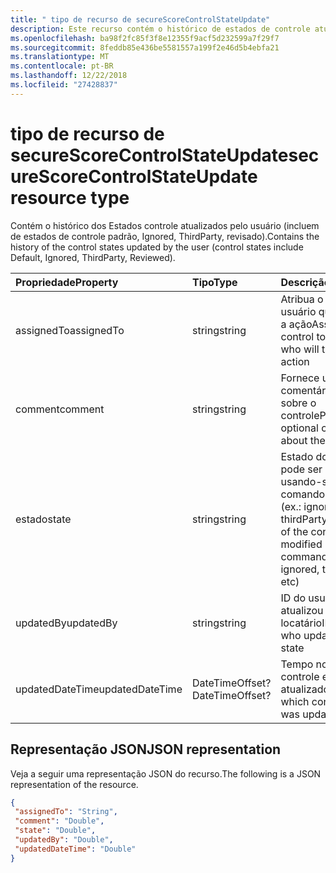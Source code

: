 ```yaml
---
title: " tipo de recurso de secureScoreControlStateUpdate"
description: Este recurso contém o histórico de estados de controle atualizado por usuário (incluem de estados de controle padrão, Ignored, ThirdParty, revisado).
ms.openlocfilehash: ba98f2fc85f3f8e12355f9acf5d232599a7f29f7
ms.sourcegitcommit: 8feddb85e436be5581557a199f2e46d5b4ebfa21
ms.translationtype: MT
ms.contentlocale: pt-BR
ms.lasthandoff: 12/22/2018
ms.locfileid: "27428837"
---
```

 #  <a name="securescorecontrolstateupdate-resource-type"></a><span data-ttu-id="e685d-103">tipo de recurso de secureScoreControlStateUpdate</span><span class="sxs-lookup"><span data-stu-id="e685d-103">secureScoreControlStateUpdate resource type</span></span>
<span data-ttu-id="e685d-104">Contém o histórico dos Estados controle atualizados pelo usuário (incluem de estados de controle padrão, Ignored, ThirdParty, revisado).</span><span class="sxs-lookup"><span data-stu-id="e685d-104">Contains the history of the control states updated by the user (control states include Default, Ignored, ThirdParty, Reviewed).</span></span>

|<span data-ttu-id="e685d-105">Propriedade</span><span class="sxs-lookup"><span data-stu-id="e685d-105">Property</span></span> |<span data-ttu-id="e685d-106">Tipo</span><span class="sxs-lookup"><span data-stu-id="e685d-106">Type</span></span> |<span data-ttu-id="e685d-107">Descrição</span><span class="sxs-lookup"><span data-stu-id="e685d-107">Description</span></span> |
|:--|:--|:--|
|<span data-ttu-id="e685d-108">assignedTo</span><span class="sxs-lookup"><span data-stu-id="e685d-108">assignedTo</span></span> | <span data-ttu-id="e685d-109">string</span><span class="sxs-lookup"><span data-stu-id="e685d-109">string</span></span> | <span data-ttu-id="e685d-110">Atribua o controle ao usuário que executará a ação</span><span class="sxs-lookup"><span data-stu-id="e685d-110">Assign the control to the user who will take the action</span></span> |
|<span data-ttu-id="e685d-111">comment</span><span class="sxs-lookup"><span data-stu-id="e685d-111">comment</span></span> | <span data-ttu-id="e685d-112">string</span><span class="sxs-lookup"><span data-stu-id="e685d-112">string</span></span> | <span data-ttu-id="e685d-113">Fornece um comentário opcional sobre o controle</span><span class="sxs-lookup"><span data-stu-id="e685d-113">Provides optional comment about the control</span></span> |
|<span data-ttu-id="e685d-114">estado</span><span class="sxs-lookup"><span data-stu-id="e685d-114">state</span></span> | <span data-ttu-id="e685d-115">string</span><span class="sxs-lookup"><span data-stu-id="e685d-115">string</span></span> | <span data-ttu-id="e685d-116">Estado do controle pode ser modificado usando-se o comando de PATCH (ex.: ignorados, thirdParty etc.)</span><span class="sxs-lookup"><span data-stu-id="e685d-116">State of the control can be modified using PATCH command(Ex: ignored, thirdParty etc)</span></span> |
|<span data-ttu-id="e685d-117">updatedBy</span><span class="sxs-lookup"><span data-stu-id="e685d-117">updatedBy</span></span> | <span data-ttu-id="e685d-118">string</span><span class="sxs-lookup"><span data-stu-id="e685d-118">string</span></span> |<span data-ttu-id="e685d-119">ID do usuário que atualizou o estado de locatário</span><span class="sxs-lookup"><span data-stu-id="e685d-119">ID of the user who updated tenant state</span></span> |
|<span data-ttu-id="e685d-120">updatedDateTime</span><span class="sxs-lookup"><span data-stu-id="e685d-120">updatedDateTime</span></span> | <span data-ttu-id="e685d-121">DateTimeOffset?</span><span class="sxs-lookup"><span data-stu-id="e685d-121">DateTimeOffset?</span></span> |<span data-ttu-id="e685d-122">Tempo no qual controle estado foi atualizado</span><span class="sxs-lookup"><span data-stu-id="e685d-122">Time at which control state was updated</span></span> |
 ## <a name="json-representation"></a><span data-ttu-id="e685d-123">Representação JSON</span><span class="sxs-lookup"><span data-stu-id="e685d-123">JSON representation</span></span>
 <span data-ttu-id="e685d-124">Veja a seguir uma representação JSON do recurso.</span><span class="sxs-lookup"><span data-stu-id="e685d-124">The following is a JSON representation of the resource.</span></span>
 <!-- {
  "blockType": "resource",
  "optionalProperties": [
   ],
  "@odata.type": "microsoft.graph.secureScoreControlStateUpdate"
}-->
 ```json
{
  "assignedTo": "String",
  "comment": "Double",
  "state": "Double",
  "updatedBy": "Double",
  "updatedDateTime": "Double"
}
 ```
 <!-- {
  "type": "#page.annotation",
  "description": "secureScoreControlStateUpdate resource",
  "keywords": "",
  "section": "documentation",
  "tocPath": ""
}-->
